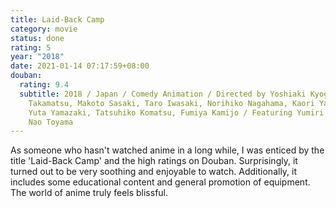 ```yaml
---
title: Laid-Back Camp
category: movie
status: done
rating: 5
year: "2018"
date: 2021-01-14 07:17:59+08:00
douban:
  rating: 9.4
  subtitle: 2018 / Japan / Comedy Animation / Directed by Yoshiaki Kyogoku, Shinji
    Takamatsu, Makoto Sasaki, Taro Iwasaki, Norihiko Nagahama, Kaori Yabana,
    Yuta Yamazaki, Tatsuhiko Komatsu, Fumiya Kamijo / Featuring Yumiri Hanamori,
    Nao Toyama
---
```


As someone who hasn't watched anime in a long while, I was enticed by the title 'Laid-Back Camp' and the high ratings on Douban. Surprisingly, it turned out to be very soothing and enjoyable to watch. Additionally, it includes some educational content and general promotion of equipment. The world of anime truly feels blissful.
